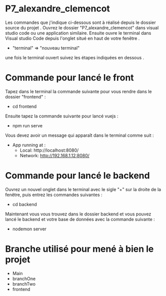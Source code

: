 # P7_alexandre_clemencot

Les commandes que j'indique ci-dessous sont à réalisé depuis le dossier source du projet .
Ouvrez le dossier "P7_alexandre_clemencot" dans visual studio code ou une application similaire. Ensuite ouvre le terminal dans Visual studio Code depuis l'onglet situé en haut de votre fenêtre .

- "terminal" => "nouveau terminal"

une fois le terminal ouvert suivez les étapes indiquées en dessous .

# Commande pour lancé le front

Tapez dans le terminal la commande suivante pour vous rendre dans le dossier "frontend" :

- cd frontend

Ensuite tapez la commande suivante pour lancé vuejs :

- npm run serve

Vous devez avoir un message qui apparaît dans le terminal comme suit :

- App running at :
  - Local: http://localhost:8080/
  - Network: http://192.168.1.12:8080/

# Commande pour lancé le backend

Ouvrez un nouvel onglet dans le terminal avec le sigle "+" sur la droite de la fenêtre, puis entrez les commandes suivantes :

- cd backend

Maintenant vous vous trouvez dans le dossier backend et vous pouvez lancé le backend et votre base de données avec la commande suivante :

- nodemon server

# Branche utilisé pour mené à bien le projet

- Main
- branchOne
- branchTwo
- frontend
